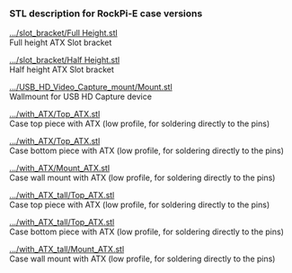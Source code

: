 ### STL description for RockPi-E case versions

[.../slot_bracket/Full Height.stl](slot_bracket/Full%20Height.stl)  
Full height ATX Slot bracket

[.../slot_bracket/Half Height.stl](slot_bracket/Half%20Height.stl)  
Half height ATX Slot bracket

[.../USB_HD_Video_Capture_mount/Mount.stl](USB_HD_Video_Capture_mount/Mount.stl)  
Wallmount for USB HD Capture device

[.../with_ATX/Top_ATX.stl](with_ATX/Top.stl)  
Case top piece with ATX (low profile, for soldering directly to the pins)

[.../with_ATX/Top_ATX.stl](with_ATX/Bottom.stl)  
Case bottom piece with ATX (low profile, for soldering directly to the pins)

[.../with_ATX/Mount_ATX.stl](with_ATX/Mount.stl)  
Case wall mount with ATX (low profile, for soldering directly to the pins)

[.../with_ATX_tall/Top_ATX.stl](with_ATX_tall/Top.stl)  
Case top piece with ATX (low profile, for soldering directly to the pins)

[.../with_ATX_tall/Top_ATX.stl](with_ATX_tall/Bottom.stl)  
Case bottom piece with ATX (low profile, for soldering directly to the pins)

[.../with_ATX_tall/Mount_ATX.stl](with_ATX_tall/Mount.stl)  
Case wall mount with ATX (low profile, for soldering directly to the pins)
